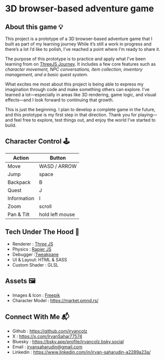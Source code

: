# 3D browser-based adventure game 

## About this game 💡
This project is a prototype of a 3D browser-based adventure game that I built as part of my learning journey While it’s still a work in progress and there’s a lot I’d like to polish, I’ve reached a point where I’m ready to share it.

The purpose of this prototype is to practice and apply what I’ve been learning from on [ThreeJS Journey](https://threejs-journey.com/). It includes a few core features such as *character movement, NPC conversations, item collection, inventory management, and a basic quest system.*

What excites me most about this project is being able to express my imagination through code and make something others can explore. I’ve learned a lot—especially in areas like 3D rendering, game logic, and visual effects—and I look forward to continuing that growth.

This is just the beginning. I plan to develop a complete game in the future, and this prototype is my first step in that direction. Thank you for playing—and feel free to explore, test things out, and enjoy the world I’ve started to build.

## Character Control 🕹️
|Action|Button  |
|--|--|
| Move | WASD / ARROW |
| Jump | space |
| Backpack | B |
| Quest | J |
| Information | I |
| Zoom | scroll |
| Pan & Tilt | hold left mouse |

## Tech Under The Hood 🤖

 - Renderer : [Three JS](https://threejs.org/) 
 - Physics : [Rapier JS](https://rapier.rs/)
 - Debugger :[Tweakpane](https://tweakpane.github.io/docs/) 
 - UI & Layout: HTML & SASS
 - Custom Shader : GLSL 

## Assets 🖼️

 - Images & Icon :  [Freepik](https://www.freepik.com/) 
 - Character Model : https://market.pmnd.rs/

## Connect With Me 📬

 - Github : https://github.com/irvancolz
 - X : https://x.com/IrvanSahar77574
 - Bluesky : https://bsky.app/profile/irvancolz.bsky.social
 - Email : irvansaharudin@gmail.com
 - Linkedin : https://www.linkedin.com/in/irvan-saharudin-a2289a23a/
